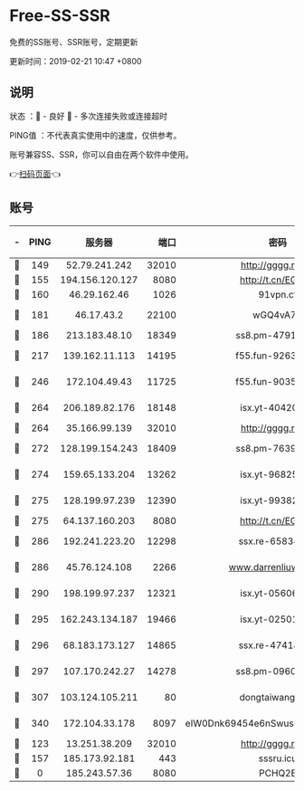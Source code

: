 # Free-SS-SSR

免费的SS账号、SSR账号，定期更新

更新时间：2019-02-21 10:47 +0800

## 说明

状态     ：🙂 - 良好 🙁 - 多次连接失败或连接超时

PING值   ：不代表真实使用中的速度，仅供参考。

账号兼容SS、SSR，你可以自由在两个软件中使用。

👉[扫码页面](https://liesauer.github.io/free-ss-ssr.github.io/)👈

## 账号

|-|PING|服务器|端口|密码|加密方式|区域|
|:----:|:----:|:-----:|-----:|:----:|:----:|:----:|
|🙂|149|52.79.241.242|32010|http://gggg.rocks|chacha20|KR|
|🙂|155|194.156.120.127|8080|http://t.cn/EGJIyrl|rc4-md5|RU|
|🙂|160|46.29.162.46|1026|91vpn.cf|rc4-md5|RU|
|🙂|181|46.17.43.2|22100|wGQ4vA7D|aes-256-gcm|RU|
|🙂|186|213.183.48.10|18349|ss8.pm-47913593|rc4-md5|RU|
|🙂|217|139.162.11.113|14195|f55.fun-92630692|aes-256-cfb|SG|
|🙂|246|172.104.49.43|11725|f55.fun-90356904|aes-256-cfb|SG|
|🙂|264|206.189.82.176|18148|isx.yt-40420921|aes-256-cfb|SG|
|🙂|264|35.166.99.139|32010|http://gggg.rocks|chacha20|US|
|🙂|272|128.199.154.243|18409|ss8.pm-76398770|aes-256-cfb|SG|
|🙂|274|159.65.133.204|13262|isx.yt-96825730|aes-256-cfb|SG|
|🙂|275|128.199.97.239|12390|isx.yt-99382145|aes-256-cfb|SG|
|🙂|275|64.137.160.203|8080|http://t.cn/EGJIyrl|rc4-md5|CA|
|🙂|286|192.241.223.20|12298|ssx.re-65834373|aes-256-cfb|US|
|🙂|286|45.76.124.108|2266|www.darrenliuwei.com|aes-256-cfb|AU|
|🙂|290|198.199.97.237|12321|isx.yt-05606768|aes-256-cfb|US|
|🙂|295|162.243.134.187|19466|isx.yt-02501963|aes-256-cfb|US|
|🙂|296|68.183.173.127|14865|ssx.re-47418589|aes-256-cfb|US|
|🙂|297|107.170.242.27|14278|ss8.pm-09602432|aes-256-cfb|US|
|🙂|307|103.124.105.211|80|dongtaiwang.com|aes-256-cfb|US|
|🙂|340|172.104.33.178|8097|eIW0Dnk69454e6nSwuspv9DmS201tQ0D|aes-256-cfb|SG|
|🙁|123|13.251.38.209|32010|http://gggg.rocks|chacha20|SG|
|🙁|157|185.173.92.181|443|sssru.icu|rc4-md5|RU|
|🙁|0|185.243.57.36|8080|PCHQ2E|rc4-md5|US|
